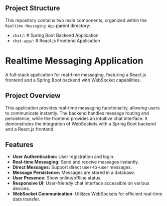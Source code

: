 ## Project Structure
This repository contains two main components, organized within the `Realtime Messaging App` parent directory:
-  `chat/`:            # Spring Boot Backend Application
-  `chat-app/`:        # React.js Frontend Application

# Realtime Messaging Application

A full-stack application for real-time messaging, featuring a React.js frontend and a Spring Boot backend with WebSocket capabilities.

## Project Overview

This application provides real-time messaging functionality, allowing users to communicate instantly. The backend handles message routing and persistence, while the frontend provides an intuitive chat interface. It demonstrates the integration of WebSockets with a Spring Boot backend and a React.js frontend.

## Features
* **User Authentication:** User registration and login.
* **Real-time Messaging:** Send and receive messages instantly.
* **Direct Messages:** Support direct user-to-user messages.
* **Message Persistence:** Messages are stored in a database.
* **User Presence:** Show online/offline status.
* **Responsive UI:** User-friendly chat interface accessible on various devices.
* **WebSocket Communication:** Utilizes WebSockets for efficient real-time data transfer.
